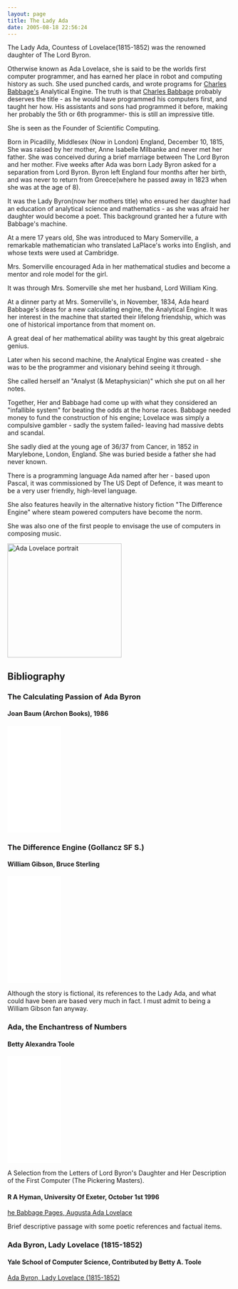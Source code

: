```yaml
---
layout: page
title: The Lady Ada
date: 2005-08-18 22:56:24
---
```

The Lady Ada, Countess of Lovelace(1815-1852) was the renowned daughter of The Lord Byron.

Otherwise known as Ada Lovelace, she is said to be the worlds first computer programmer, and has earned her place in robot and computing history as such. She used punched cards, and wrote programs for [Charles Babbage's](/wiki/charles_babbage.html "Charles Babbage") Analytical Engine. The truth is that [Charles Babbage](/wiki/charles_babbage.html "Charles Babbage") probably deserves the title - as he would have programmed his computers first, and taught her how. His assistants and sons had programmed it before, making her probably the 5th or 6th programmer- this is still an impressive title.

She is seen as the Founder of Scientific Computing.

Born in Picadilly, Middlesex (Now in London) England, December 10, 1815, She was raised by her mother, Anne Isabelle Milbanke and never met her father. She was conceived during a brief marriage between The Lord Byron and her mother. Five weeks after Ada was born Lady Byron asked for a separation from Lord Byron. Byron left England four months after her birth, and was never to return from Greece(where he passed away in 1823 when she was at the age of 8).

It was the Lady Byron(now her mothers title) who ensured her daughter had an education of analytical science and mathematics - as she was afraid her daughter would become a poet. This background granted her a future with Babbage's machine.

At a mere 17 years old, She was introduced to Mary Somerville, a remarkable mathematician who translated LaPlace's works into English, and whose texts were used at Cambridge.

Mrs. Somerville encouraged Ada in her mathematical studies and become a mentor and role model for the girl.

It was through Mrs. Somerville she met her husband, Lord William King.

At a dinner party at Mrs. Somerville's, in November, 1834, Ada heard Babbage's ideas for a new calculating engine, the Analytical Engine. It was her interest in the machine that started their lifelong friendship, which was one of historical importance from that moment on.

A great deal of her mathematical ability was taught by this great algebraic genius.

Later when his second machine, the Analytical Engine was created - she was to be the programmer and visionary behind seeing it through.

She called herself an "Analyst (& Metaphysician)" which she put on all her notes.

Together, Her and Babbage had come up with what they considered an "infallible system" for beating the odds at the horse races. Babbage needed money to fund the construction of his engine; Lovelace was simply a compulsive gambler - sadly the system failed- leaving had massive debts and scandal.

She sadly died at the young age of 36/37 from Cancer, in 1852 in Marylebone, London, England. She was buried beside a father she had never known.

There is a programming language Ada named after her - based upon Pascal, it was commissioned by The US Dept of Defence, it was meant to be a very user friendly, high-level language.

She also features heavily in the alternative history fiction "The Difference Engine" where steam powered computers have become the norm.

She was also one of the first people to envisage the use of computers in composing music.

<a title="Alfred Edward Chalon, Public domain, via Wikimedia Commons" href="https://commons.wikimedia.org/wiki/File:Ada_Lovelace_portrait.jpg"><img width="256" alt="Ada Lovelace portrait" src="https://upload.wikimedia.org/wikipedia/commons/thumb/a/a4/Ada_Lovelace_portrait.jpg/256px-Ada_Lovelace_portrait.jpg"></a>

## Bibliography

### The Calculating Passion of Ada Byron

#### Joan Baum (Archon Books), 1986

<iframe style="width:120px;height:240px;" marginwidth="0" marginheight="0" scrolling="no" frameborder="0" src="//ws-eu.amazon-adsystem.com/widgets/q?ServiceVersion=20070822&OneJS=1&Operation=GetAdHtml&MarketPlace=GB&source=ss&ref=as_ss_li_til&ad_type=product_link&tracking_id=orionrobots-21&language=en_GB&marketplace=amazon&region=GB&placement=0208021191&asins=0208021191&linkId=58b02f0ef2fd43dd7e9cd84f55c5e1ae&show_border=true&link_opens_in_new_window=true"></iframe>

### The Difference Engine (Gollancz SF S.)

#### William Gibson, Bruce Sterling

<iframe style="width:120px;height:240px;" marginwidth="0" marginheight="0" scrolling="no" frameborder="0" src="//ws-eu.amazon-adsystem.com/widgets/q?ServiceVersion=20070822&OneJS=1&Operation=GetAdHtml&MarketPlace=GB&source=ss&ref=as_ss_li_til&ad_type=product_link&tracking_id=orionrobots-21&language=en_GB&marketplace=amazon&region=GB&placement=0575600292&asins=0575600292&linkId=2dac1c9c94c900a40c7e21b0ba84d89b&show_border=true&link_opens_in_new_window=true"></iframe>

Although the story is fictional, its references to the Lady Ada, and what could have been are based very much in fact. I must admit to being a William Gibson fan anyway.

### Ada, the Enchantress of Numbers

#### Betty Alexandra Toole

<iframe style="width:120px;height:240px;" marginwidth="0" marginheight="0" scrolling="no" frameborder="0" src="//ws-eu.amazon-adsystem.com/widgets/q?ServiceVersion=20070822&OneJS=1&Operation=GetAdHtml&MarketPlace=GB&source=ss&ref=as_ss_li_til&ad_type=product_link&tracking_id=orionrobots-21&language=en_GB&marketplace=amazon&region=GB&placement=0912647094&asins=0912647094&linkId=77f85b18d13fcdd76dd67fa4d14f19fd&show_border=true&link_opens_in_new_window=true"></iframe>

A Selection from the Letters of Lord Byron's Daughter and Her Description of the First Computer (The Pickering Masters).

#### R A Hyman, University Of Exeter, October 1st 1996

[he Babbage Pages, Augusta Ada Lovelace](http://www.ex.ac.uk/BABBAGE/ada.html)

Brief descriptive passage with some poetic references and factual items.

### Ada Byron, Lady Lovelace (1815-1852)

#### Yale School of Computer Science, Contributed by Betty A. Toole

[Ada Byron, Lady Lovelace (1815-1852)](http://www.cs.yale.edu/homes/tap/Files/ada-bio.html)
